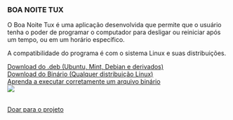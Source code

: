 ### BOA NOITE TUX
O Boa Noite Tux é uma aplicação desenvolvida que permite que o usuário tenha o poder de programar o computador para desligar ou reiniciar após um tempo, ou em um horário específico.

A compatibilidade do programa é com o sistema Linux e suas distribuições.

<a href="https://github.com/JuniorCriste/BoaNoiteTux/releases/download/1.0/boanoitetux.deb">Download do .deb (Ubuntu, Mint, Debian e derivados)</a> <br/>
<a href="https://github.com/JuniorCriste/BoaNoiteTux/releases/download/1.0/BoaNoiteTux">Download do Binário (Qualquer distribuição Linux)</a> <br/>
<a href="https://www.informaticode.com.br/2020/10/chmod.html">Aprenda a executar corretamente um arquivo binário</a> <br/>
<img src="https://user-images.githubusercontent.com/29262497/92871174-04ac2780-f3db-11ea-8a4c-491a3db523c0.png"> <br/>
 <br/>

<a href="https://www.informaticode.com.br/doacoes">Doar para o projeto</a>


